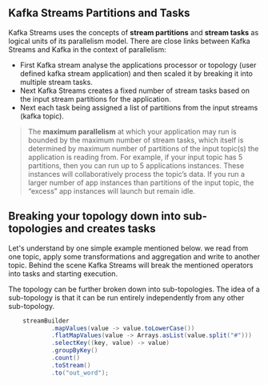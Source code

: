 ## Kafka Streams Partitions and Tasks
Kafka Streams uses the concepts of  **stream partitions**  and  **stream tasks**  as logical units of its parallelism model. There are close links between Kafka Streams and Kafka in the context of parallelism:

 - First Kafka stream analyse the applications processor or topology (user defined kafka stream application) and then scaled it by breaking it into multiple stream tasks.
 - Next Kafka Streams creates a fixed number of stream tasks based on the input stream partitions for the application.
 - Next each task being assigned a list of partitions from the input streams (kafka topic).
 

> The **maximum parallelism** at which your application may run is bounded by the maximum number of stream tasks, which itself is determined by maximum number of partitions of the input topic(s) the application is reading from. For example, if your input topic has 5 partitions, then you can run up to 5 applications instances. These instances will collaboratively process the topic’s data. If you run a larger number of app instances than partitions of the input topic, the “excess” app instances will launch but remain idle.

##  Breaking your topology down into sub-topologies and creates tasks
Let's understand by one simple example mentioned below. we read from one topic, apply some transformations and aggregation and write to another topic. Behind the scene Kafka Streams will break the mentioned operators into tasks and starting execution.

The topology can be further broken down into sub-topologies. The idea of a sub-topology is that it can be run entirely independently from any other sub-topology.

```scala
    streamBuilder
            .mapValues(value -> value.toLowerCase())
            .flatMapValues(value -> Arrays.asList(value.split("#")))
            .selectKey((key, value) -> value)
            .groupByKey()
            .count()
            .toStream()
            .to("out_word");
```

<!--stackedit_data:
eyJoaXN0b3J5IjpbLTE5NzYwMjQ4ODksMTMyMjYyMTMzMCwxMz
YwNDM0MjUsMTAxNTgxMzUzNCwtMjA4ODc0NjYxMiwyMDU2NzA2
MTA1LDE5NjY4MTM1NzgsLTYwOTA3NDI1OCw3OTc4ODg1MTUsOT
M5NDkxNTkzLC02Mjk2MDgyMTUsMTcxMzcxNDA0NCwxNjcxMDAx
MzQyLDEzMTk5MzI1MDUsMTE5NjI4MzMxNiwxNjc4NTg1MTk1LC
01MDEwMTMyNjEsMjAzNjc3MjQ0MywtOTUwMDI1MDEyLC01MDQy
NzM0NzBdfQ==
-->